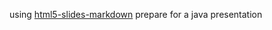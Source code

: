 using [html5-slides-markdown](https://github.com/vinyll/html5-slides-markdown) prepare for a java presentation